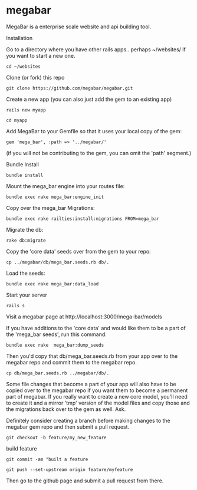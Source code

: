megabar
=======

MegaBar is a enterprise scale website and api building tool. 

Installation

Go to a directory where you have other rails apps.. perhaps ~/websites/ if you want to start a new one.

```cd ~/websites```

Clone (or fork) this repo

```git clone https://github.com/megabar/megabar.git```

Create a new app (you can also just add the gem to an existing app)

```rails new myapp ```

```cd myapp```

Add MegaBar to your Gemfile so that it uses your local copy of the gem:

```gem 'mega_bar', :path => '../megabar/' ```

(if you will not be contributing to the gem, you can omit the 'path' segment.)

Bundle Install

```bundle install```

Mount the mega_bar engine into your routes file:

```bundle exec rake mega_bar:engine_init```

Copy over the mega_bar Migrations:

```bundle exec rake railties:install:migrations FROM=mega_bar```

Migrate the db:

```rake db:migrate```

Copy the 'core data' seeds over from the gem to your repo:

```cp ../megabar/db/mega_bar.seeds.rb db/.```

Load the seeds:

```bundle exec rake mega_bar:data_load```

Start your server

```rails s```

Visit a megabar page at http://localhost:3000/mega-bar/models

If you have additions to the 'core data' and would like them to be a part of the 'mega_bar seeds', run this command:

```bundle exec rake  mega_bar:dump_seeds```

Then you'd copy that db/mega_bar.seeds.rb from your app over to the megabar repo and commit them to the megabar repo. 

```cp db/mega_bar.seeds.rb ../megabar/db/.```

Some file changes that become a part of your app will also have to be copied over to the megabar repo if you want them to become a permanent part of megabar. If you really want to create a new core model, you'll need to create it and a mirror 'tmp' version of the model files and copy those and the migrations back over to the gem as well. Ask.

Definitely consider creating a branch before making changes to the megabar gem repo and then submit a pull request.

```git checkout -b feature/my_new_feature```

build feature

```git commit -am "built a feature ```

```git push --set-upstream origin feature/myfeature```

Then go to the github page and submit a pull request from there.


